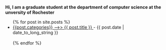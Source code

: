 <b>Hi, I am a graduate student at the department of computer science at the unversity of Rochester</b>
<ul> 
  {% for post in site.posts %}
    <li>
    <a href="{{ post.url }}">    
   {{post.categories}} -->> {{ post.title }}
        </a>
        - <time datetime="{{ post.date | date: "%Y-%m-%d" }}">{{ post.date | date_to_long_string }}</time>
      </li>
   <br />
  {% endfor %}
  
</ul>
